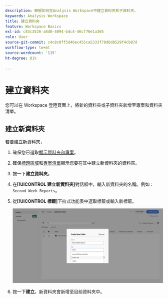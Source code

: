```yaml
---
description: 瞭解如何在Analysis Workspace中建立資料夾和子資料夾。
keywords: Analysis Workspace
title: 建立資料夾
feature: Workspace Basics
exl-id: c83c3526-a8d0-4094-b4c4-46cf70e1a365
role: User
source-git-commit: c4c8c0ff5d46ec455ca5333f79d6d8529f4cb87d
workflow-type: tm+mt
source-wordcount: '115'
ht-degree: 81%

---
```


# 建立資料夾

您可以在 Workspace 登陸頁面上，將新的資料夾或子資料夾新增至專案和資料夾清單。

## 建立新資料夾

若要建立新資料夾，

1. 確保您已選取[顯示資料夾和專案](/help/analysis-workspace/build-workspace-project/freeform-overview.md#show-selector)。

1. 確保[標題區域](/help/analysis-workspace/build-workspace-project/freeform-overview.md#title-area)和[專案清單](/help/analysis-workspace/build-workspace-project/freeform-overview.md#project-list)顯示您要在其中建立新資料夾的資料夾。

1. 按一下&#x200B;**建立資料夾**。

1. 在&#x200B;**[!UICONTROL 建立新資料夾]**&#x200B;對話框中，輸入新資料夾的名稱。例如：`Second Week Reports`。

1. 從&#x200B;**[!UICONTROL 標籤]**&#x200B;下拉式功能表中選取標籤或輸入新標籤。

   ![Create new folder](../assets/create-new-folder.png)

1. 按一下&#x200B;**建立**。新資料夾會新增至目前資料夾中。
